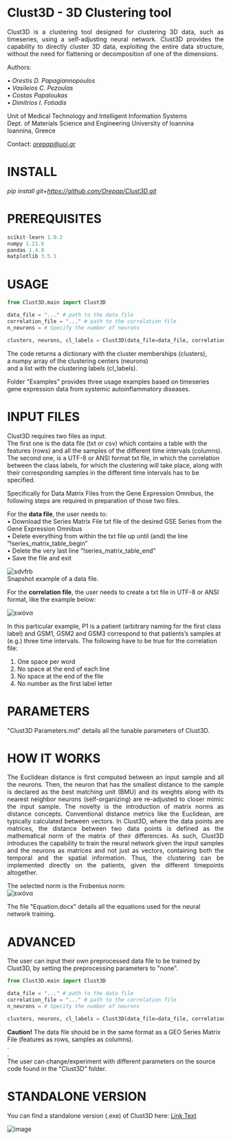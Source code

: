 # Clust3D - 3D Clustering tool

<p align="justify">
Clust3D is a clustering tool designed for clustering 3D data, such as timeseries, using a self-adjusting neural network.
Clust3D provides the capability to directly cluster 3D data, exploiting the entire data structure, without the need for flattening or decomposition of one of the dimensions. </p>

 
Authors:  

• *Orestis D. Papagiannopoulos*  
• *Vasileios C. Pezoulas*  
• *Costas Papaloukas*  
• *Dimitrios I. Fotiadis*  

Unit of Medical Technology and Intelligent Information Systems  
Dept. of Materials Science and Engineering
University of Ioannina   
Ioannina, Greece

Contact: *orepap@uoi.gr*


# INSTALL

_pip install git+https://github.com/Orepap/Clust3D.git_


# PREREQUISITES
```python
scikit-learn 1.0.2
numpy 1.21.6
pandas 1.4.0
matplotlib 3.5.1
```

# USAGE
```python
from Clust3D.main import Clust3D

data_file = "..." # path to the data file
correlation_file = "..." # path to the correlation file
n_neurons = # Specify the number of neurons

clusters, neurons, cl_labels = Clust3D(data_file=data_file, correlation_file=correlation_file, n_neurons=n_neurons)
```
The code returns a dictionary with the cluster memberships (clusters),    
a numpy array of the clustering centers (neurons)  
and a list with the clustering labels (cl_labels).  

Folder "Examples" provides three usage examples based on timeseries gene expression data from systemic autoinflammatory diseases.


# INPUT FILES
Clust3D requires two files as input.  
The first one is the data file (txt or csv) which contains a table with the features (rows) and all the samples of the different time intervals (columns).  
The second one, is a UTF-8 or ANSI format txt file, in which the correlation between the class labels, for which the clustering will take place, along with their corresponding samples in the different time intervals has to be specified.

Specifically for Data Matrix Files from the Gene Expression Omnibus, the following steps are required in preparation of those two files.

For the **data file**, the user needs to:  
•	Download the Series Matrix File txt file of the desired GSE Series from the Gene Expression Omnibus  
•	Delete everything from within the txt file up until (and) the line ”!series_matrix_table_begin”  
•	Delete the very last line “!series_matrix_table_end”  
•	Save the file and exit  

![sdvfrb](https://github.com/Orepap/Clust3D/assets/93657525/fb7bb192-d8b0-4241-b48c-2976556c9f48)  
Snapshot example of a data file.  


For the **correlation file**, the user needs to create a txt file in UTF-8 or ANSI format, like the example below:

![εικόνα](https://github.com/Orepap/Clust3D/assets/93657525/80b3de60-8e8e-481e-8466-0033ddc2d5b6)

In this particular example, P1 is a patient (arbitrary naming for the first class label) and GSM1, GSM2 and GSM3 correspond to that patients’s samples at (e.g.) three time intervals. The following have to be true for the correlation file:

1) One space per word  
2) No space at the end of each line  
3) No space at the end of the file  
4) No number as the first label letter

# PARAMETERS
"Clust3D Parameters.md" details all the tunable parameters of Clust3D.

# HOW IT WORKS
<p align="justify">
The Euclidean distance is first computed between an input sample and all the neurons. Then, the neuron that has the smallest distance to the sample is declared as the best matching unit (BMU) and its weights along with its nearest neighbor neurons (self-organizing) are re-adjusted to closer mimic the input sample. The novelty is the introduction of matrix norms as distance concepts. Conventional distance metrics like the Euclidean, are typically calculated between vectors. In Clust3D, where the data points are matrices, the distance between two data points is defined as the mathematical norm of the matrix of their differences. As such, Clust3D introduces the capability to train the neural network given the input samples and the neurons as matrices and not just as vectors, containing both the temporal and the spatial information. Thus, the clustering can be implemented directly on the patients, given the different timepoints altogether. </p>

The selected norm is the Frobenius norm:  
![εικόνα](https://github.com/Orepap/TMDC/assets/93657525/2de1dec0-3b0c-46e7-88fa-b8a4dc960f15)  

The file "Equation.docx" details all the equations used for the neural network training.  
 
# ADVANCED
The user can input their own preprocessed data file to be trained by Clust3D, by setting the preprocessing parameters to "none".  
```python
from Clust3D.main import Clust3D

data_file = "..." # path to the data file
correlation_file = "..." # path to the correlation file
n_neurons = # Specify the number of neurons

clusters, neurons, cl_labels = Clust3D(data_file=data_file, correlation_file=correlation_file, n_neurons=n_neurons, dim_red="none", imputation="none", scaling="none")
```
**Caution!** The data file should be in the same format as a GEO Series Matrix File (features as rows, samples as columns).  
.  
.  
The user can change/experiment with different parameters on the source code found in the "Clust3D" folder.  
  


# STANDALONE VERSION
You can find a standalone version (.exe) of Clust3D here: [Link Text](https://drive.google.com/drive/folders/13GMeJf4_lBE9GbTf__8FlC8FEaXmFcO1)

![image](https://github.com/Orepap/Clust3D/assets/93657525/0d8fda6f-0dcb-4eb4-9758-5f6e51ffff4d)











